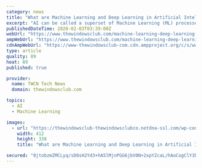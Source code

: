 ```yaml
---
category: news
title: "What are Machine Learning and Deep Learning in Artificial Intelligence"
excerpt: "AI can be called a superset of Machine Learning (ML) processes, and Deep Learning (DL) processes. AI usually is an umbrella term that is used for ML and DL. Deep Learning is again, a subset of ..."
publishedDateTime: 2020-02-03T03:39:00Z
webUrl: "https://www.thewindowsclub.com/machine-learning-deep-learning-artificial-intelligence"
ampWebUrl: "https://www.thewindowsclub.com/machine-learning-deep-learning-artificial-intelligence/amp"
cdnAmpWebUrl: "https://www-thewindowsclub-com.cdn.ampproject.org/c/s/www.thewindowsclub.com/machine-learning-deep-learning-artificial-intelligence/amp"
type: article
quality: 89
heat: 89
published: true

provider:
  name: TWCN Tech News
  domain: thewindowsclub.com

topics:
  - AI
  - Machine Learning

images:
  - url: "https://thewindowsclub-thewindowsclubco.netdna-ssl.com/wp-content/uploads/2020/01/aivsmlvsdl.png"
    width: 412
    height: 338
    title: "What are Machine Learning and Deep Learning in Artificial Intelligence"

secured: "0jtobzmZMCLyq/sD8sH2Yd3+hA5lMjnPGG6jbV0N+2xpYZcaL/hAoCogClY3bcB55v233m68refRLRCgWPScLW/clNxoAzE1/Ogqovi0E5NT1CX34zRhxzNEIoHdY2ebpAwSJRa4S4ERZW7tZdS9NHV+PpkLV40O3wT3zs9Xhr2zywo9eGKYGQIKd0DYD27D2xtuq2bbiJmkVZN55X3HehVwjQwA63BSEt/0Qf5tQ1NQ0swovSHcNFIb9mtDHRqjHllHJL9OnYBX0+i70AYssUjJzJutS5LD6w/6CEOtSW12rUjw9QiSFUkHgAtfHc0L;aiLBIw0SAZgpw4At04y/XQ=="
---
```


